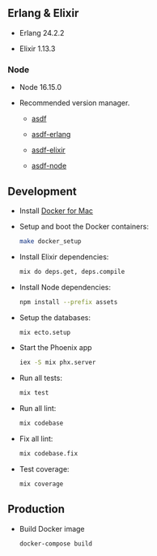 ## Erlang & Elixir

- Erlang 24.2.2

- Elixir 1.13.3

### Node

- Node 16.15.0

- Recommended version manager.

  - [asdf](https://github.com/asdf-vm/asdf)
  - [asdf-erlang](https://github.com/asdf-vm/asdf-erlang)
  - [asdf-elixir](https://github.com/asdf-vm/asdf-elixir)

  - [asdf-node](https://github.com/asdf-vm/asdf-node)


## Development

- Install [Docker for Mac](https://docs.docker.com/docker-for-mac/install/)

- Setup and boot the Docker containers:

  ```sh
  make docker_setup
  ```

- Install Elixir dependencies:

  ```sh
  mix do deps.get, deps.compile
  ```

- Install Node dependencies:

  ```sh
  npm install --prefix assets
  ```

- Setup the databases:

  ```sh
  mix ecto.setup
  ```

- Start the Phoenix app

  ```sh
  iex -S mix phx.server
  ```

- Run all tests:

  ```sh
  mix test
  ```

- Run all lint:

  ```sh
  mix codebase
  ```

- Fix all lint:

  ```sh
  mix codebase.fix 
  ```

- Test coverage:

  ```sh
  mix coverage
  ```

## Production

- Build Docker image

  ```sh
  docker-compose build
  ```
